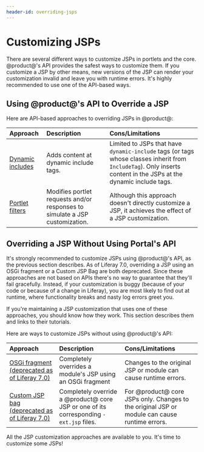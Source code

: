 ```yaml
---
header-id: overriding-jsps
---
```


# Customizing JSPs

There are several different ways to customize JSPs in portlets and the core.
@product@'s API provides the safest ways to customize them. If you customize a
JSP by other means, new versions of the JSP can render your customization
invalid and leave you with runtime errors. It's highly recommended to use one of
the API-based ways. 

## Using @product@'s API to Override a JSP

Here are API-based approaches to overriding JSPs in @product@:

 **Approach** | **Description** | **Cons/Limitations** |
 :----------- | :-------------- | :-------------- |
[Dynamic includes](/docs/7-0/tutorials/-/knowledge_base/t/jsp-overrides-using-dynamic-includes) | Adds content at dynamic include tags. | Limited to JSPs that have `dynamic-include` tags (or tags whose classes inherit from `IncludeTag`). Only inserts content in the JSPs at the dynamic include tags. |
[Portlet filters](/docs/7-0/tutorials/-/knowledge_base/t/jsp-overrides-using-portlet-filters) | Modifies portlet requests and/or responses to simulate a JSP customization. | Although this approach doesn't directly customize a JSP, it achieves the effect of a JSP customization. |

<!-- TODO - Include inlined content approach after getting more info. - Jim
Inlined content | Some @product@ JSPs include content from other JSPs that you can modify. This "inlines" the content from the other JSPs into specific places in the root JSP. | Limited to JSPs that inline other JSPs. |
-->

## Overriding a JSP Without Using Portal's API

It's strongly recommended to customize JSPs using @product@'s API, as the
previous section describes. As of Liferay 7.0, overriding a JSP using an OSGi
fragment or a Custom JSP Bag are both deprecated. Since these approaches are not
based on APIs there's no way to guarantee that they'll fail gracefully. Instead,
if your customization is buggy (because of your code or because of a change in
Liferay), you are most likely to find out at runtime, where functionality breaks
and nasty log errors greet you.

If you're maintaining a JSP customization that uses one of these approaches, you
should know how they work. This section describes them and links to their
tutorials. 

Here are ways to customize JSPs without using @product@'s API:

 **Approach** | **Description** | **Cons/Limitations** |
 :----------- | :-------------- | :-------------- |
[OSGi fragment (deprecated as of Liferay 7.0)](/docs/7-0/tutorials/-/knowledge_base/t/overriding-a-modules-jsps) | Completely overrides a module's JSP using an OSGi fragment | Changes to the original JSP or module can cause runtime errors. |
[Custom JSP bag (deprecated as of Liferay 7.0)](/docs/7-0/tutorials/-/knowledge_base/t/overriding-core-jsps) | Completely override a @product@ core JSP or one of its corresponding `-ext.jsp` files. | For @product@ core JSPs only. Changes to the original JSP or module can cause runtime errors. |

All the JSP customization approaches are available to you. It's time to
customize some JSPs!
